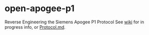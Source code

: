 # open-apogee-p1
Reverse Engineering the Siemens Apogee P1 Protocol
See [wiki](https://github.com/dasrue/open-apogee-p1/wiki) for in progress info, or [Protocol.md](../blob/master/Protocol.md).

